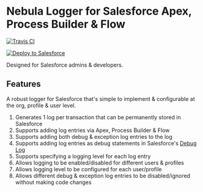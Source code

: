 # Nebula Logger for Salesforce Apex, Process Builder & Flow
[![Travis CI](https://img.shields.io/travis/jongpie/NebulaLogger/master.svg)](https://travis-ci.org/jongpie/NebulaLogger)

<a href="https://githubsfdeploy.herokuapp.com" target="_blank">
    <img alt="Deploy to Salesforce" src="https://raw.githubusercontent.com/afawcett/githubsfdeploy/master/deploy.png">
</a>

Designed for Salesforce admins & developers.

## Features
A robust logger for Salesforce that's simple to implement & configurable at the org, profile & user level.
1. Generates 1 log per transaction that can be permanently stored in Salesforce
2. Supports adding log entries via Apex, Process Builder & Flow
3. Supports adding both debug & exception log entries to the log
4. Supports adding log entries as debug statements in Salesforce's [Debug Log](https://developer.salesforce.com/docs/atlas.en-us.apexcode.meta/apexcode/apex_debugging_debug_log.htm)
5. Supports specifying a logging level for each log entry
6. Allows logging to be enabled/disabled for different users & profiles
7. Allows logging level to be configured for each user/profile
8. Allows different debug & exception log entries to be disabled/ignored without making code changes